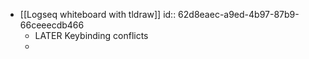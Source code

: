 - [[Logseq whiteboard with tldraw]]
  id:: 62d8eaec-a9ed-4b97-87b9-66ceeecdb466
	- LATER Keybinding conflicts
	-